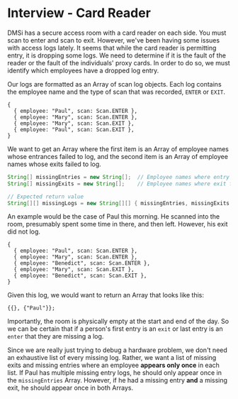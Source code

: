 # Interview - Card Reader

DMSi has a secure access room with a card reader on each side. You must scan to enter and scan to exit. However, we've been having some issues with access logs lately. It seems that while the card reader is permitting entry, it is dropping some logs. We need to determine if it is the fault of the reader or the fault of the individuals' proxy cards. In order to do so, we must identify which employees have a dropped log entry.

Our logs are formatted as an Array of scan log objects. Each log contains the employee name and the type of scan that was recorded, `ENTER` or `EXIT`.

```
{
  { employee: "Paul", scan: Scan.ENTER },
  { employee: "Mary", scan: Scan.ENTER },
  { employee: "Mary", scan: Scan.EXIT },
  { employee: "Paul", scan: Scan.EXIT },
}
```

We want to get an Array where the first item is an Array of employee names whose entrances failed to log, and the second item is an Array of employee names whose exits failed to log.

```java
String[] missingEntries = new String[];  // Employee names where entry failed to log
String[] missingExits = new String[];    // Employee names where exit failed to log

// Expected return value
String[][] missingLogs = new String[][] { missingEntries, missingExits };
```

An example would be the case of Paul this morning. He scanned into the room, presumably spent some time in there, and then left. However, his exit did not log.

```
{
  { employee: "Paul", scan: Scan.ENTER },
  { employee: "Mary", scan: Scan.ENTER },
  { employee: "Benedict", scan: Scan.ENTER },
  { employee: "Mary", scan: Scan.EXIT },
  { employee: "Benedict", scan: Scan.EXIT },
}
```

Given this log, we would want to return an Array that looks like this:

```
{{}, {"Paul"}};
```

Importantly, the room is physically empty at the start and end of the day. So we can be certain that if a person's first entry is an `exit` or last entry is an `enter` that they are missing a log.

Since we are really just trying to debug a hardware problem, we don't need an exhaustive list of every missing log. Rather, we want a list of missing exits and missing entries where an employee **appears only once** in each list. If Paul has multiple missing entry logs, he should only appear once in the `missingEntries` Array. However, if he had a missing entry **and** a missing exit, he should appear once in both Arrays.